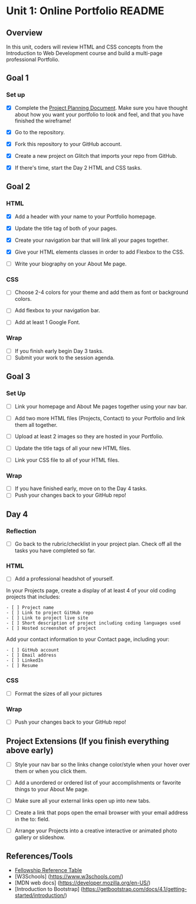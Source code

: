 # Unit 1: Online Portfolio README

## Overview

In this unit, coders will review HTML and CSS concepts from the Introduction to Web Development course and build a multi-page professional Portfolio.

## Goal 1

### Set up

- [x] Complete the [Project Planning Document](https://docs.google.com/document/d/19kWZMa_uTM0NtrArYVYxH0ozEx4P4U69hoXMJYVq4vY/edit). Make sure you have thought about how you want your portfolio to look and feel, and that you have finished the wireframe!

- [x] Go to the repository.

- [x] Fork this repository to your GitHub account.

- [x] Create a new project on Glitch that imports your repo from GitHub.

- [x] If there's time, start the Day 2 HTML and CSS tasks.

## Goal 2

### HTML

- [x] Add a header with your name to your Portfolio homepage.

- [x] Update the title tag of both of your pages.

- [x] Create your navigation bar that will link all your pages together.

- [x] Give your HTML elements classes in order to add Flexbox to the CSS.

- [ ] Write your biography on your About Me page.

### CSS

- [ ] Choose 2-4 colors for your theme and add them as font or background colors.

- [ ] Add flexbox to your navigation bar.

- [ ] Add at least 1 Google Font.

### Wrap

- [ ] If you finish early begin Day 3 tasks.
- [ ] Submit your work to the session agenda.

## Goal 3

### Set Up

- [ ] Link your homepage and About Me pages together using your nav bar.

- [ ] Add two more HTML files (Projects, Contact) to your Portfolio and link them all together.

- [ ] Upload at least 2 images so they are hosted in your Portfolio.

- [ ] Update the title tags of all your new HTML files.

- [ ] Link your CSS file to all of your HTML files.

### Wrap

- [ ] If you have finished early, move on to the Day 4 tasks.
- [ ] Push your changes back to your GitHub repo!

## Day 4

### Reflection

- [ ] Go back to the rubric/checklist in your project plan. Check off all the tasks you have completed so far.

### HTML

- [ ] Add a professional headshot of yourself.

In your Projects page, create a display of at least 4 of your old coding projects that includes:

    - [ ] Project name
    - [ ] Link to project GitHub repo
    - [ ] Link to project live site
    - [ ] Short description of project including coding languages used
    - [ ] Hosted screenshot of project

Add your contact information to your Contact page, including your:

    - [ ] GitHub account
    - [ ] Email address
    - [ ] LinkedIn
    - [ ] Resume

### CSS

- [ ] Format the sizes of all your pictures

### Wrap

- [ ] Push your changes back to your GitHub repo!

## Project Extensions (If you finish everything above early)

- [ ] Style your nav bar so the links change color/style when your hover over them or when you click them.

- [ ] Add a unordered or ordered list of your accomplishments or favorite things to your About Me page.

- [ ] Make sure all your external links open up into new tabs.

- [ ] Create a link that pops open the email browser with your email address in the to: field.

- [ ] Arrange your Projects into a creative interactive or animated photo gallery or slideshow.

## References/Tools

- [Fellowship Reference Table](https://docs.google.com/document/d/1qrY2OC-6S04oOXZlYmXja7lmKBmdApR-HXJkhfd67e8/edit)
- [W3Schools] (https://www.w3schools.com/)
- [MDN web docs] (https://developer.mozilla.org/en-US/)
- [Introduction to Bootstrap] (https://getbootstrap.com/docs/4.1/getting-started/introduction/)
